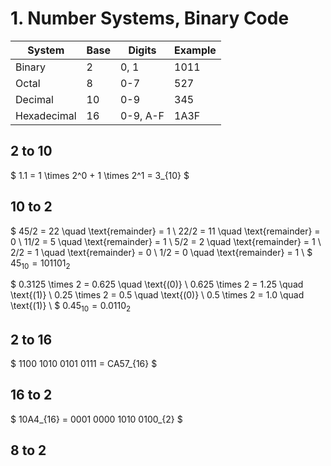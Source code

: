 # 1. Number Systems, Binary Code
|System|Base|Digits|Example|
|------|----|------|-------|
|Binary|2|0, 1|1011|
|Octal|8|0-7|527|
|Decimal|10|0-9|345|
|Hexadecimal|16|0-9, A-F|1A3F|

## 2 to 10
$ 1.1 = 1 \times 2^0 + 1 \times 2^1 = 3_{10} $

## 10 to 2
$
45/2 = 22 \quad \text{remainder} = 1 \\
22/2 = 11 \quad \text{remainder} = 0 \\
11/2 = 5 \quad \text{remainder} = 1 \\
5/2 = 2 \quad \text{remainder} = 1 \\
2/2 = 1 \quad \text{remainder} = 0 \\
1/2 = 0 \quad \text{remainder} = 1 \\
$
$45_{10} = 101101_{2}$

$
0.3125 \times 2 = 0.625 \quad \text{(0)} \\
0.625 \times 2 = 1.25 \quad \text{(1)} \\
0.25 \times 2 = 0.5 \quad \text{(0)} \\
0.5 \times 2 = 1.0 \quad \text{(1)} \\
$
$0.45_{10} = 0.0110_{2}$

## 2 to 16
$
1100 1010 0101 0111
= CA57_{16}
$
## 16 to 2
$
10A4_{16} = 0001 0000 1010 0100_{2}
$

## 8 to 2